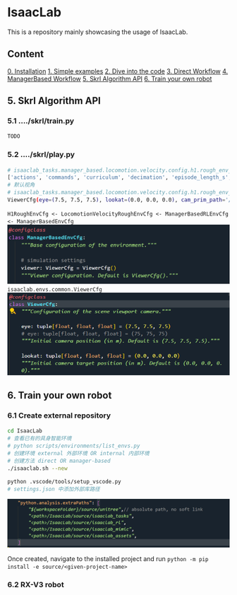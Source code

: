 # IsaacLab
This is a repository mainly showcasing the usage of IsaacLab.
## Content
[0. Installation](./configuration/Installation.md#installation)
[1. Simple examples](./Simple_examples.md#1-simple-examples)
[2. Dive into the code](./Dive_into_the_code.md#2-dive-into-the-code)
[3. Direct Workflow](./Direct_Workflow.md#3-direct-workflow---mujoco-humanoid)
[4. ManagerBased Workflow](./ManagerBased_Workflow.md#3-managerbased-workflow---unitree)
[5. Skrl Algorithm API](#5-skrl-algorithm-api)
[6. Train your own robot](#6-train-your-own-robot)



## 5. Skrl Algorithm API
### 5.1 ..../skrl/train.py
```bash
TODO
```
### 5.2 ..../skrl/play.py
```bash
# isaaclab_tasks.manager_based.locomotion.velocity.config.h1.rough_env_cfg.H1RoughEnvCfg()
['actions', 'commands', 'curriculum', 'decimation', 'episode_length_s', 'events', 'is_finite_horizon', 'observations', 'recorders', 'rerender_on_reset', 'rewards', 'scene', 'seed', 'sim', 'terminations', 'validate', 'viewer', 'wait_for_textures', 'xr']
# 默认视角
# isaaclab_tasks.manager_based.locomotion.velocity.config.h1.rough_env_cfg.H1RoughEnvCfg().viewer
ViewerCfg(eye=(7.5, 7.5, 7.5), lookat=(0.0, 0.0, 0.0), cam_prim_path='/OmniverseKit_Persp', resolution=(1280, 720), origin_type='world', env_index=0, asset_name=None, body_name=None)
```
`H1RoughEnvCfg <- LocomotionVelocityRoughEnvCfg <- ManagerBasedRLEnvCfg <- ManagerBasedEnvCfg`
![alt text](icon/image-2.png)
`isaaclab.envs.common.ViewerCfg` 
![alt text](icon/image-4.png)

## 6. Train your own robot
### 6.1 Create external repository
```bash
cd IsaacLab
# 查看已有的具身智能环境
# python scripts/environments/list_envs.py
# 创建环境 external 外部环境 OR internal 内部环境
# 创建方法 direct OR manager-based
./isaaclab.sh --new
```
```bash
python .vscode/tools/setup_vscode.py
# settings.json 中添加外部库路径
```
![alt text](icon/image-10.png)

Once created, navigate to the installed project and run `python -m pip install -e source/<given-project-name>`


### 6.2 RX-V3 robot